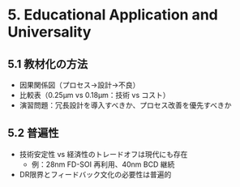 # 5. Educational Application and Universality

## 5.1 教材化の方法
- 因果関係図（プロセス→設計→不良）  
- 比較表（0.25µm vs 0.18µm：技術 vs コスト）  
- 演習問題：冗長設計を導入すべきか、プロセス改善を優先すべきか  

## 5.2 普遍性
- 技術安定性 vs 経済性のトレードオフは現代にも存在  
  - 例：28nm FD-SOI 再利用、40nm BCD 継続  
- DR限界とフィードバック文化の必要性は普遍的  
